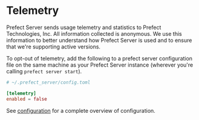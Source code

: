 # Telemetry

Prefect Server sends usage telemetry and statistics to Prefect Technologies, Inc. All information collected is anonymous. We use this information to better understand how Prefect Server is used and to ensure that we're supporting active versions.

To opt-out of telemetry, add the following to a prefect server configuration file on the same machine as your Prefect Server instance (wherever you're calling `prefect server start`).

```toml
# ~/.prefect_server/config.toml

[telemetry]
enabled = false
```

See [configuration](/core/concepts/configuration.md) for a complete overview of configuration.
